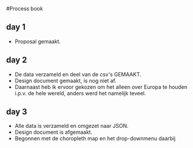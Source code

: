 #Process book
## day 1
* Proposal gemaakt.
## day 2
* De data verzameld en deel van de csv's GEMAAKT. 
* Design document gemaakt, is nog niet af. 
* Daarnaast heb ik ervoor gekozen om het alleen over Europa te houden i.p.v. de hele wereld, anders werd het namelijk teveel.
## day 3
* Alle data is verzameld en omgezet naar JSON.
* Design document is afgemaakt.
* Begonnen met de choropleth map en het drop-downmenu daarbij